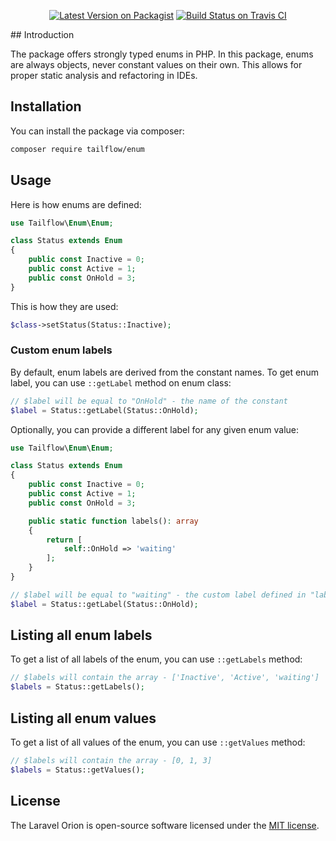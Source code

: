 <p align="center">
<a href="https://packagist.org/packages/tailflow/enum"><img src="https://img.shields.io/packagist/v/tailflow/enum.svg" alt="Latest Version on Packagist"></a>
<a href="https://travis-ci.org/tailflow/enum"><img src="https://img.shields.io/travis/tailflow/enum" alt="Build Status on Travis CI"></a>
</p>
## Introduction

The package offers strongly typed enums in PHP. In this package, enums are always objects, never constant values on their own. This allows for proper static analysis and refactoring in IDEs.

## Installation

You can install the package via composer:

```bash
composer require tailflow/enum
```

## Usage

Here is how enums are defined:

```php
use Tailflow\Enum\Enum;

class Status extends Enum
{
    public const Inactive = 0;
    public const Active = 1;
    public const OnHold = 3;
}
```

This is how they are used:

```php
$class->setStatus(Status::Inactive);
```

### Custom enum labels

By default, enum labels are derived from the constant names. To get enum label, you can use `::getLabel` method on enum class:

```php
// $label will be equal to "OnHold" - the name of the constant
$label = Status::getLabel(Status::OnHold); 
```

Optionally, you can provide a different label for any given enum value:

```php
use Tailflow\Enum\Enum;

class Status extends Enum
{
    public const Inactive = 0;
    public const Active = 1;
    public const OnHold = 3;

    public static function labels(): array
    {
        return [
            self::OnHold => 'waiting'
        ];
    }
}

// $label will be equal to "waiting" - the custom label defined in "labels" method
$label = Status::getLabel(Status::OnHold); 
```

## Listing all enum labels

To get a list of all labels of the enum, you can use `::getLabels` method:

```php
// $labels will contain the array - ['Inactive', 'Active', 'waiting']
$labels = Status::getLabels(); 
```

## Listing all enum values

To get a list of all values of the enum, you can use `::getValues` method:

```php
// $labels will contain the array - [0, 1, 3]
$labels = Status::getValues(); 
```

## License

The Laravel Orion is open-source software licensed under the [MIT license](https://opensource.org/licenses/MIT).
